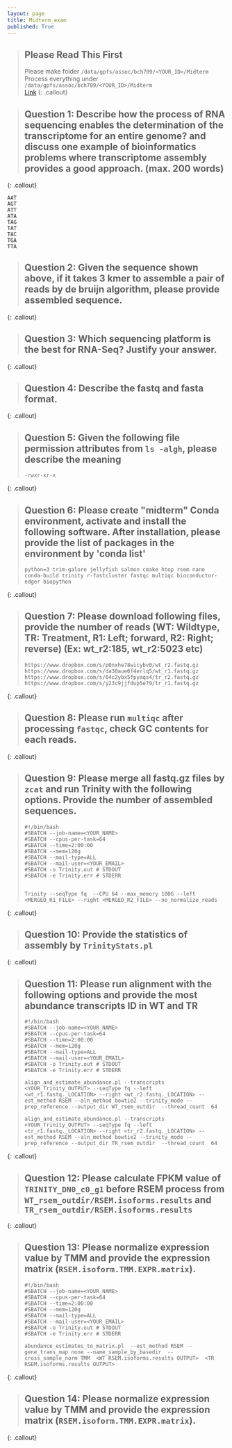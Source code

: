 ```yaml
---
layout: page
title: Midterm_exam
published: True
---
```


>## Please Read This First
>
> Please make folder `/data/gpfs/assoc/bch709/<YOUR_ID>/Midterm`  
> Process everything under `/data/gpfs/assoc/bch709/<YOUR_ID>/Midterm`  
> [Link](https://forms.gle/XxbuCXKzzhFsbPMi7)
{: .callout}




>## Question 1: Describe how the process of RNA sequencing enables the determination of the transcriptome for an entire genome?  and discuss one example of bioinformatics problems where transcriptome assembly provides a good approach. (max. 200 words)
>
{: .callout}
```
AAT   
AGT    
ATT
ATA  
TAG  
TAT  
TAC  
TGA  
TTA  
```

>## Question 2: Given the sequence shown above, if it takes 3 kmer to assemble a pair of reads by de bruijn algorithm, please provide assembled sequence.
{: .callout}

>## Question 3: Which sequencing platform is the best for RNA-Seq? Justify your answer.
{: .callout}

>## Question 4: Describe the fastq and fasta format.
{: .callout}

>## Question 5: Given the following file permission attributes from `ls -algh`, please describe the meaning
>```
>-rwxr-xr-x
>```
{: .callout}


>## Question 6: Please create "midterm" Conda environment, activate and install the following software. After installation, please provide the list of packages in the environment by 'conda list'
>
>```
>python=3 trim-galore jellyfish salmon cmake htop rsem nano conda-build trinity r-fastcluster fastqc multiqc bioconductor-edger biopython
>```
{: .callout}

>## Question 7: Please download following files, provide the number of reads (WT: Wildtype, TR: Treatment, R1: Left; forward, R2: Right; reverse) (Ex: wt_r2:185,  wt_r2:5023 etc)
>
>```
>https://www.dropbox.com/s/p0nxhe78wicybv0/wt_r2.fastq.gz  
>https://www.dropbox.com/s/da30aue6f4erlq5/wt_r1.fastq.gz  
>https://www.dropbox.com/s/64c2ybx5fpyaqs4/tr_r2.fastq.gz  
>https://www.dropbox.com/s/y23c9jjfdup5e79/tr_r1.fastq.gz  
>```
{: .callout}

>## Question 8: Please run `multiqc` after processing `fastqc`, check GC contents for each reads.
{: .callout}

>## Question 9: Please merge all fastq.gz files by `zcat`  and run Trinity with the following options. Provide the number of assembled sequences.
>
>```
>#!/bin/bash  
>#SBATCH --job-name=<YOUR_NAME>  
>#SBATCH --cpus-per-task=64  
>#SBATCH --time=2:00:00  
>#SBATCH --mem=120g  
>#SBATCH --mail-type=ALL  
>#SBATCH --mail-user=<YOUR_EMAIL>  
>#SBATCH -o Trinity.out # STDOUT  
>#SBATCH -e Trinity.err # STDERR  
>  
>  
>Trinity --seqType fq  --CPU 64 --max_memory 100G --left <MERGED_R1_FILE> --right <MERGED_R2_FILE> --no_normalize_reads  
>```
{: .callout}

>## Question 10: Provide the statistics of assembly by `TrinityStats.pl`
{: .callout}

>## Question 11: Please run alignment with the following options and provide the most abundance transcripts ID in WT and TR
>```
>#!/bin/bash  
>#SBATCH --job-name=<YOUR_NAME>  
>#SBATCH --cpus-per-task=64  
>#SBATCH --time=2:00:00  
>#SBATCH --mem=120g  
>#SBATCH --mail-type=ALL  
>#SBATCH --mail-user=<YOUR_EMAIL>  
>#SBATCH -o Trinity.out # STDOUT  
>#SBATCH -e Trinity.err # STDERR  
>  
>align_and_estimate_abundance.pl --transcripts <YOUR_Trinity_OUTPUT> --seqType fq --left <wt_r1.fastq._LOCATION> --right <wt_r2.fastq._LOCATION> --est_method RSEM --aln_method bowtie2 --trinity_mode --prep_reference --output_dir WT_rsem_outdir  --thread_count  64
>
>align_and_estimate_abundance.pl --transcripts <YOUR_Trinity_OUTPUT> --seqType fq --left <tr_r1.fastq._LOCATION> --right <tr_r2.fastq._LOCATION> --est_method RSEM --aln_method bowtie2 --trinity_mode --prep_reference --output_dir TR_rsem_outdir  --thread_count  64
>
>```
{: .callout}

>## Question 12: Please calculate FPKM value of `TRINITY_DN0_c0_g1` before RSEM process from `WT_rsem_outdir/RSEM.isoforms.results` and `TR_rsem_outdir/RSEM.isoforms.results`
{: .callout}

>## Question 13: Please normalize expression value by TMM and provide the expression matrix (`RSEM.isoform.TMM.EXPR.matrix`).
>```
>#!/bin/bash  
>#SBATCH --job-name=<YOUR_NAME>  
>#SBATCH --cpus-per-task=64  
>#SBATCH --time=2:00:00  
>#SBATCH --mem=120g  
>#SBATCH --mail-type=ALL  
>#SBATCH --mail-user=<YOUR_EMAIL>   
>#SBATCH -o Trinity.out # STDOUT  
>#SBATCH -e Trinity.err # STDERR  
>
>abundance_estimates_to_matrix.pl  --est_method RSEM --gene_trans_map none --name_sample_by_basedir  --cross_sample_norm TMM  <WT RSEM.isoforms.results OUTPUT>  <TR RSEM.isoforms.results OUTPUT> 
>
>```
{: .callout}

>## Question 14: Please normalize expression value by TMM and provide the expression matrix (`RSEM.isoform.TMM.EXPR.matrix`).
{: .callout}


